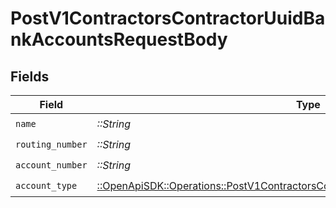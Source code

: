 # PostV1ContractorsContractorUuidBankAccountsRequestBody


## Fields

| Field                                                                                                                                                                 | Type                                                                                                                                                                  | Required                                                                                                                                                              | Description                                                                                                                                                           |
| --------------------------------------------------------------------------------------------------------------------------------------------------------------------- | --------------------------------------------------------------------------------------------------------------------------------------------------------------------- | --------------------------------------------------------------------------------------------------------------------------------------------------------------------- | --------------------------------------------------------------------------------------------------------------------------------------------------------------------- |
| `name`                                                                                                                                                                | *::String*                                                                                                                                                            | :heavy_check_mark:                                                                                                                                                    | N/A                                                                                                                                                                   |
| `routing_number`                                                                                                                                                      | *::String*                                                                                                                                                            | :heavy_check_mark:                                                                                                                                                    | N/A                                                                                                                                                                   |
| `account_number`                                                                                                                                                      | *::String*                                                                                                                                                            | :heavy_check_mark:                                                                                                                                                    | N/A                                                                                                                                                                   |
| `account_type`                                                                                                                                                        | [::OpenApiSDK::Operations::PostV1ContractorsContractorUuidBankAccountsAccountType](../../models/operations/postv1contractorscontractoruuidbankaccountsaccounttype.md) | :heavy_check_mark:                                                                                                                                                    | N/A                                                                                                                                                                   |